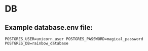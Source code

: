 # DB

## Example database.env file:

``
POSTGRES_USER=unicorn_user
POSTGRES_PASSWORD=magical_password
POSTGRES_DB=rainbow_database
``
